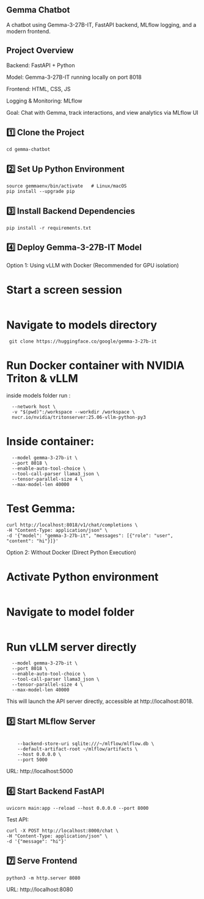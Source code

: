## Gemma Chatbot 

A chatbot using Gemma-3-27B-IT, FastAPI backend, MLflow logging, and a modern frontend.

## Project Overview

Backend: FastAPI + Python

Model: Gemma-3-27B-IT running locally on port 8018

Frontend: HTML, CSS, JS

Logging & Monitoring: MLflow

Goal: Chat with Gemma, track interactions, and view analytics via MLflow UI

## 1️⃣ Clone the Project
```git clone https://github.com/yourusername/gemma-chatbot.git
cd gemma-chatbot
```

## 2️⃣ Set Up Python Environment
```python3 -m venv gemmaenv
source gemmaenv/bin/activate   # Linux/macOS
pip install --upgrade pip
```

## 3️⃣ Install Backend Dependencies
``` cd backend
pip install -r requirements.txt
```

## 4️⃣ Deploy Gemma-3-27B-IT Model
Option 1: Using vLLM with Docker (Recommended for GPU isolation)

# Start a screen session
```  screen -S Gemma-3-27B-IT
```
# Navigate to models directory
``` cd models
 git clone https://huggingface.co/google/gemma-3-27b-it
```

# Run Docker container with NVIDIA Triton & vLLM
inside models folder run : 
``` sudo docker run -it --rm --gpus '"device=0,1,2,3"' --shm-size=20g \
  --network host \
  -v "$(pwd)":/workspace --workdir /workspace \
  nvcr.io/nvidia/tritonserver:25.06-vllm-python-py3
```

# Inside container:
``` python3 -m vllm.entrypoints.openai.api_server \
  --model gemma-3-27b-it \
  --port 8018 \
  --enable-auto-tool-choice \
  --tool-call-parser llama3_json \
  --tensor-parallel-size 4 \
  --max-model-len 40000
```

# Test Gemma:
```
curl http://localhost:8018/v1/chat/completions \
-H "Content-Type: application/json" \
-d '{"model": "gemma-3-27b-it", "messages": [{"role": "user", "content": "hi"}]}'
```

Option 2: Without Docker (Direct Python Execution)
# Activate Python environment
```  source ~/gemmaenv/bin/activate
```
# Navigate to model folder
```  cd models
```
# Run vLLM server directly
``` python3 -m vllm.entrypoints.openai.api_server \
  --model gemma-3-27b-it \
  --port 8018 \
  --enable-auto-tool-choice \
  --tool-call-parser llama3_json \
  --tensor-parallel-size 4 \
  --max-model-len 40000
```

This will launch the API server directly, accessible at http://localhost:8018.

## 5️⃣ Start MLflow Server
```  mkdir -p ~/mlflow/artifacts
```
``` mlflow server \
    --backend-store-uri sqlite:///~/mlflow/mlflow.db \
    --default-artifact-root ~/mlflow/artifacts \
    --host 0.0.0.0 \
    --port 5000
```

URL: http://localhost:5000

## 6️⃣ Start Backend FastAPI
```  cd backend/app
uvicorn main:app --reload --host 0.0.0.0 --port 8000
```

Test API:
```
curl -X POST http://localhost:8000/chat \
-H "Content-Type: application/json" \
-d '{"message": "hi"}'
```

## 7️⃣ Serve Frontend
``` cd frontend
python3 -m http.server 8080
```

URL: http://localhost:8080
